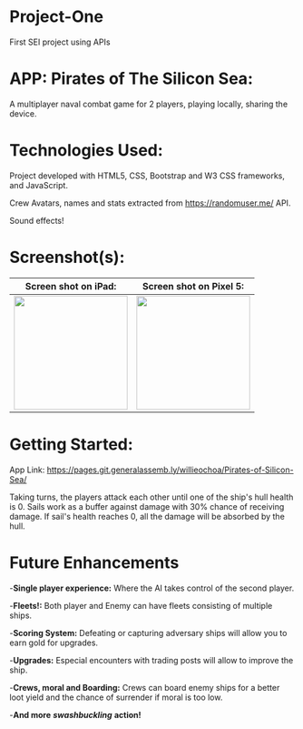 # Project-One

First SEI project using APIs
# APP: Pirates of The Silicon Sea: 
A multiplayer naval combat game for 2 players, playing locally, sharing the device.

# Technologies Used:
Project developed with HTML5, CSS, Bootstrap and W3 CSS frameworks, and JavaScript.

Crew Avatars, names and stats extracted from https://randomuser.me/ API.

Sound effects!

# Screenshot(s): 

|Screen shot on iPad:| Screen shot on Pixel 5:|
|       :---:        |          :---:         |
|<img src="https://git.generalassemb.ly/willieochoa/Pirates-of-Silicon-Sea/blob/main/assets/Screenshots/ipad_Screenshot.png" height="200" />| <img src="https://git.generalassemb.ly/willieochoa/Pirates-of-Silicon-Sea/blob/main/assets/Screenshots/pixel%205%20screenshot.png" height="200" />|

# Getting Started: 
App Link:
https://pages.git.generalassemb.ly/willieochoa/Pirates-of-Silicon-Sea/

Taking turns, the players attack each other until one of the ship's hull health is 0. Sails work as a buffer against damage with 30% chance of receiving damage. If sail's health reaches 0, all the damage will be absorbed by the hull.

# Future Enhancements
-**Single player experience:** Where the AI takes control of the second player.

-**Fleets!:** Both player and Enemy can have fleets consisting of multiple ships.

-**Scoring System:** Defeating or capturing adversary ships will allow you to earn gold for upgrades.

-**Upgrades:** Especial encounters with trading posts will allow to improve the ship.

-**Crews, moral and Boarding:** Crews can board enemy ships for a better loot yield and the chance of surrender if moral is too low.

-**And more** ***swashbuckling*** **action!**
